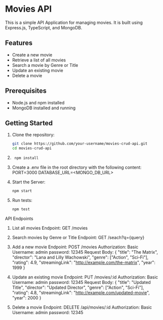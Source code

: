 # Movies API

This is a simple API Application for managing movies. It is built using Express.js, TypeScript, and MongoDB.

## Features

- Create a new movie
- Retrieve a list of all movies
- Search a movie by Genre or Title
- Update an existing movie
- Delete a movie

## Prerequisites

- Node.js and npm installed
- MongoDB installed and running

## Getting Started

1. Clone the repository:

   ```bash
   git clone https://github.com/your-username/movies-crud-api.git
   cd movies-crud-api

2. ```bash 
    npm install

3.  Create a .env file in the root directory with the following content: 
    PORT=3000
    DATABASE_URL=<MONGO_DB_URL>

4. Start the Server:
    ```bash
    npm start

5. Run tests:
    ```bash
    npm test

API Endpoints

1.  List all movies
    Endpoint: GET /movies

2.  Search movies by Genre or Title
    Endpoint: GET /seach?q={query}

3.  Add a new movie
    Endpoint: POST /movies
    Authorization: Basic
        Username: admin
        password: 12345
    Request Body:
    {
        "title": "The Matrix",
        "director": "Lana and Lilly Wachowski",
        "genre": ["Action", "Sci-Fi"],
        "rating": 4.9,
        "streamingLink": "http://example.com/the-matrix",
        "year": 1999
    }

4.  Update an existing movie
    Endpoint: PUT /movies/:id
    Authorization: Basic
        Username: admin
        password: 12345
    Request Body:
    {
        "title": "Updated Title",
        "director": "Updated Director",
        "genre": ["Action", "Sci-Fi"],
        "rating": 4.8,
        "streamingLink": "http://example.com/updated-movie",
        "year": 2000
    }

5.  Delete a movie
    Endpoint: DELETE /api/movies/:id
    Authorization: Basic
        Username: admin
        password: 12345